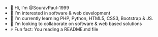 - 👋 Hi, I’m @SouravPaul-1999
- 👀 I’m interested in software & web development
- 🌱 I’m currently learning PHP, Python, HTML5, CSS3, Bootstrap & JS.
- 💞️ I’m looking to collaborate on software & web based solutions
- ⚡ Fun fact: You reading a README.md file

<!---
SouravPaul-1999/SouravPaul-1999 is a ✨ special ✨ repository because its `README.md` (this file) appears on your GitHub profile.
You can click the Preview link to take a look at your changes.
--->
